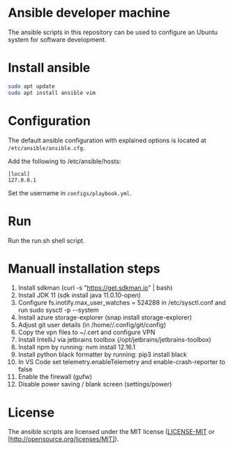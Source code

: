 # Ansible developer machine
The ansible scripts in this repository can be used to configure an Ubuntu system for software development.

# Install ansible
```bash
sudo apt update
sudo apt install ansible vim
```

# Configuration

The default ansible configuration with explained options is located at `/etc/ansible/ansible.cfg`.

Add the following to /etc/ansible/hosts:
```
[local]
127.0.0.1
```

Set the username in `configs/playbook.yml`.

# Run
Run the run.sh shell script.

# Manuall installation steps
1. Install sdkman (curl -s "https://get.sdkman.io" | bash)
2. Install JDK 11 (sdk install java 11.0.10-open)
3. Configure fs.inotify.max_user_watches = 524288 in /etc/sysctl.conf and run sudo sysctl -p --system
4. Install azure storage-explorer (snap install storage-explorer)
5. Adjust git user details (in /home/<user>/.config/git/config)
6. Copy the vpn files to ~/.cert and configure VPN
7. Install IntelliJ via jetbrains toolbox (/opt/jetbrains/jetbrains-toolbox)
8. Install npm by running: nvm install 12.16.1
9. Install python black formatter by running: pip3 install black
10. In VS Code set telemetry.enableTelemetry and enable-crash-reporter to false
11. Enable the firewall (gufw)
12. Disable power saving / blank screen (settings/power)

# License
The ansible scripts are licensed under the MIT license ([LICENSE-MIT](LICENSE-MIT) or [http://opensource.org/licenses/MIT]).